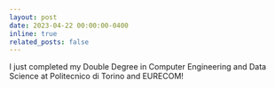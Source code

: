 ```yaml
---
layout: post
date: 2023-04-22 00:00:00-0400
inline: true
related_posts: false
---
```


I just completed my Double Degree in Computer Engineering and Data Science at Politecnico di Torino and EURECOM! 